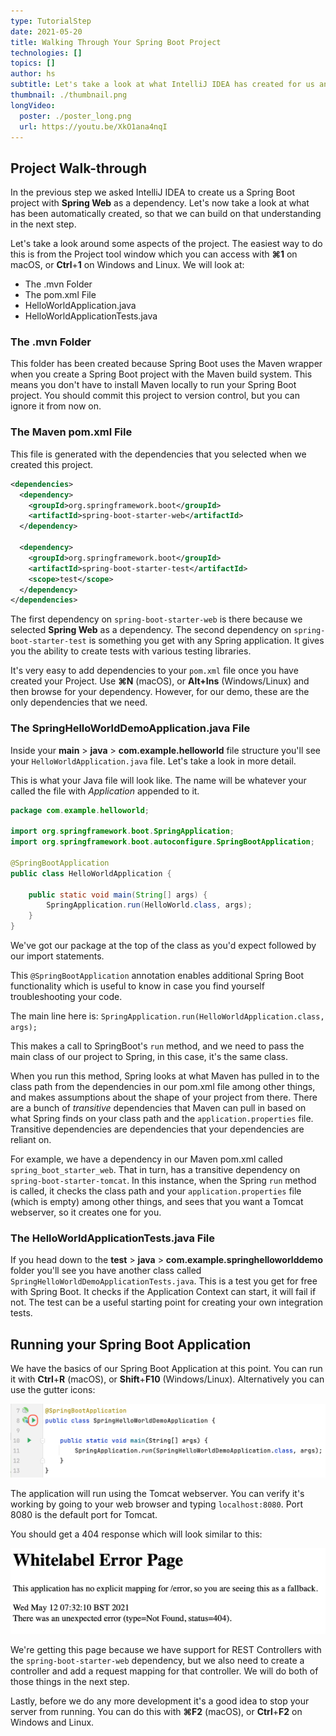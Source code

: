 ```yaml
---
type: TutorialStep
date: 2021-05-20
title: Walking Through Your Spring Boot Project
technologies: []
topics: []
author: hs
subtitle: Let's take a look at what IntelliJ IDEA has created for us and why.
thumbnail: ./thumbnail.png
longVideo:
  poster: ./poster_long.png
  url: https://youtu.be/XkO1ana4nqI
---
```


## Project Walk-through
In the previous step we asked IntelliJ IDEA to create us a Spring Boot project with **Spring Web** as a dependency. Let's now take a look at what has been automatically created, so that we can build on that understanding in the next step.

Let's take a look around some aspects of the project. The easiest way to do this is from the Project tool window which you can access with **⌘1** on macOS, or **Ctrl**+**1** on Windows and Linux. We will look at:

- The .mvn Folder
- The pom.xml File
- HelloWorldApplication.java
- HelloWorldApplicationTests.java

### The .mvn Folder
This folder has been created because Spring Boot uses the Maven wrapper when you create a Spring Boot project with the Maven build system. This means you don't have to install Maven locally to run your Spring Boot project. You should commit this project to version control, but you can ignore it from now on.

### The Maven pom.xml File
This file is generated with the dependencies that you selected when we created this project. 

```xml
<dependencies>
  <dependency>
    <groupId>org.springframework.boot</groupId>
    <artifactId>spring-boot-starter-web</artifactId>
  </dependency>

  <dependency>
    <groupId>org.springframework.boot</groupId>
    <artifactId>spring-boot-starter-test</artifactId>
    <scope>test</scope>
  </dependency>
</dependencies>
```
The first dependency on ```spring-boot-starter-web``` is there because we selected **Spring Web** as a dependency. The second dependency on ```spring-boot-starter-test``` is something you get with any Spring application. It gives you the ability to create tests with various testing libraries.

It's very easy to add dependencies to your ```pom.xml``` file once you have created your Project. Use **⌘N** (macOS), or **Alt+Ins** (Windows/Linux) and then browse for your dependency. However, for our demo, these are the only dependencies that we need. 


### The SpringHelloWorldDemoApplication.java File
Inside your **main** > **java** > **com.example.helloworld** file structure you'll see your `HelloWorldApplication.java` file. Let's take a look in more detail.

This is what your Java file will look like. The name will be whatever your called the file with _Application_ appended to it.

```java
package com.example.helloworld;

import org.springframework.boot.SpringApplication;
import org.springframework.boot.autoconfigure.SpringBootApplication;

@SpringBootApplication
public class HelloWorldApplication {

    public static void main(String[] args) {
        SpringApplication.run(HelloWorld.class, args);
    }
} 
```

We've got our package at the top of the class as you'd expect followed by our import statements.

This `@SpringBootApplication` annotation  enables additional Spring Boot functionality which is useful to know in case you find yourself troubleshooting your code.

The main line here is:
`SpringApplication.run(HelloWorldApplication.class, args);`

This makes a call to SpringBoot's `run` method, and we need to pass the main class of our project to Spring, in this case, it's the same class.

When you run this method, Spring looks at what Maven has pulled in to the class path from the dependencies in our pom.xml file among other things, and makes assumptions about the shape of your project from there. There are a bunch of _transitive_ dependencies that Maven can pull in based on what Spring finds on your class path and the `application.properties` file. Transitive dependencies are dependencies that your dependencies are reliant on.

For example, we have a dependency in our Maven pom.xml called  `spring_boot_starter_web`. That in turn, has a transitive dependency on `spring-boot-starter-tomcat`. In this instance, when the Spring `run` method is called, it checks the class path and your `application.properties` file (which is empty) among other things, and sees that you want a Tomcat webserver, so it creates one for you.

### The HelloWorldApplicationTests.java File
If you head down to the **test** > **java** > **com.example.springhelloworlddemo** folder you'll see you have another class called ```SpringHelloWorldDemoApplicationTests.java```. This is a test you get for free with Spring Boot. It checks if the Application Context can start, it will fail if not. The test can be a useful starting point for creating your own integration tests.

## Running your Spring Boot Application
We have the basics of our Spring Boot Application at this point. You can run it with **Ctrl**+**R** (macOS), or **Shift**+**F10** (Windows/Linux). Alternatively you can use the gutter icons:

![Gutter icon to run the application](gutter-icon-run-application.png)

The application will run using the Tomcat webserver. You can verify it's working by going to your web browser and typing `localhost:8080`. Port 8080 is the default port for Tomcat. 

You should get a 404 response which will look similar to this:

![White label 404 response](white-label-404-response.png)

We're getting this page because we have support for REST Controllers with the `spring-boot-starter-web` dependency, but we also need to create a controller and add a request mapping for that controller. We will do both of those things in the next step.  

Lastly, before we do any more development it's a good idea to stop your server from running. You can do this with **⌘F2** (macOS), or **Ctrl**+**F2** on Windows and Linux. 